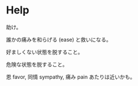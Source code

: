 # Help

助け。

誰かの痛みを和らげる (ease) と救いになる。

好ましくない状態を脱すること。

危険な状態を脱すること。

恩 favor, 同情 sympathy, 痛み pain あたりは近いかも。
